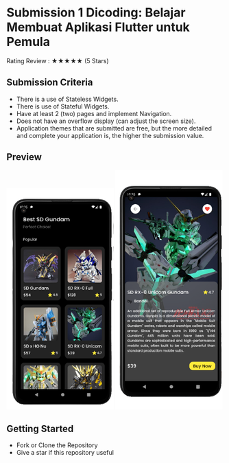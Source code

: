# Submission 1 Dicoding:  Belajar Membuat Aplikasi Flutter untuk Pemula

Rating Review : ★★★★★ (5 Stars) 

## Submission Criteria
- There is a use of Stateless Widgets.
- There is use of Stateful Widgets.
- Have at least 2 (two) pages and implement Navigation.
- Does not have an overflow display (can adjust the screen size).
- Application themes that are submitted are free, but the more detailed and complete your application is, the higher the submission value.

## Preview
<img src="https://github.com/rafiiAP/gundam_apps/blob/master/images/preview/ss1.png" width="250"> <img src="https://github.com/rafiiAP/gundam_apps/blob/master/images/preview/ss2.png" width="250">

## Getting Started
- Fork or Clone the Repository
- Give a star if this repository useful

